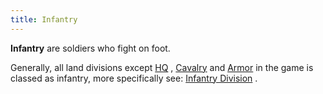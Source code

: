 ```yaml
---
title: Infantry
---
```

**Infantry** are soldiers who fight on foot.

Generally, all land divisions except [HQ](/wiki/HQ "HQ") ,
[Cavalry](/wiki/Cavalry "Cavalry") and
[Armor](/wiki/index.php?title=Armor&action=edit&redlink=1 "Armor (page does not exist)")
in the game is classed as infantry, more specifically see: [Infantry
Division](/wiki/Infantry_Division "Infantry Division") .
